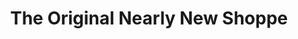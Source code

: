 ---
title: "The Original Nearly New Shoppe"
url: /oklahoma-city/the-original-nearly-new-shoppe/
shop: charity
---
